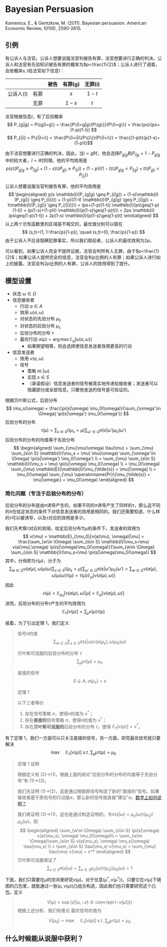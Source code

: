 # Bayesian Persuasion

Kamenica, E., & Gentzkow, M. (2011). Bayesian persuasion. American Economic Review, 101(6), 2590-2615.

## 引例

有公诉人与法官。公诉人想要说服法官判被告有罪，法官想要进行正确的判决。公诉人和法官有先验知识被告有罪的概率为$p<\frac{1}{2}$；公诉人进行了调查，会依概率$s, t$给法官如下信息$I$：

|        |      | 被告 |有罪(g)|无罪(i)|
|:------:|:----:|:----:|:----:|:----:|
|公诉人(I)| 有罪 |      | $s$ | $1-t$ |
|        | 无罪 |      | $1-s$ | $t$ |

法官根据信息$I$，有了后验概率
$$
P_{g|g} = P\{g|I=g\} = \frac{P\{I=g|g\}P\{g\}}{P\{I=g\}} = \frac{ps}{ps+(1-p)(1-t)}
$$
$$
P_{i|i} = P\{i|I=i\} = \frac{P\{I=i|i\}P\{i\}}{P\{I=i\}} = \frac{(1-p)t}{p(1-s)+(1-p)t}$$

由于法官想要进行正确的判决，因此，当$I=g$时，他会选择$P_{g|g}$和$P_{i|g} = 1 - P_{g|g}$中的较大者，$I=i$时同理。他的平均效用是
$$
p(s \mathbb{I}(P_{g|g} \geq P_{i|g}) + (1-s)\mathbb{I}(P_{g|i} \geq P_{i|i})) + (1-p)((1-t) \mathbb{I}(P_{g|g} < P_{i|g}) + t\mathbb{I}(P_{g|i} < P_{i|i}))
$$

公诉人想要说服法官判被告有罪，他的平均效用是
$$
\begin{aligned}
p(s \mathbb{I}(P_{g|g} \geq P_{i|g}) + (1-s)\mathbb{I}(P_{g|i} \geq P_{i|i})) + (1-p)((1-t) \mathbb{I}(P_{g|g} \geq P_{i|g}) + t\mathbb{I}(P_{g|i} \geq P_{i|i}))\\
= (ps+(1-p)(1-t)) \mathbb{I}(ps\geq(1-p)(1-t)) + (p(1-s)+(1-p)t) \mathbb{I}(p(1-s)\geq(1-p)t)\\
= 2ps \mathbb{I}(ps\geq(1-p)(1-t)) + 2p(1-s) \mathbb{I}(p(1-s)\geq(1-p)t)
\end{aligned}
$$
以上两个示性函数里的区域是不相交的，最优值分别可以取在
$$
(s,t)=(1, 1-\frac{p}{1-p}), \quad (s,t)=(0, \frac{p}{1-p})
$$
由于公诉人不应该隐瞒犯罪事实，所以我们取前者，公诉人的最优效用为$2p$。

可以看到，如果公诉人完全不提供证据，法官会判所有人无罪，由于$p<\frac{1}{2}$；如果公诉人提供完全的信息，法官会判$p$比例的人有罪；如果公诉人进行如上的披露，法官会判$2p$比例的人有罪，公诉人的效用得到了提升。

## 模型设置

- 状态 $\omega \in \Omega$
- 信息接收者
  - 行动 $a \in A$
  - 效用 $u(a, \omega)$
  - 对状态的先验分布 $\mu_0$
  - 对状态的后验分布 $\mu_s$
  - 后验分布的分布 $\tau$
  - 最优行动 $a(\mu) = \arg\max \mathbb{E}_\mu [u(a, \omega)]$
    - 如果期望相等，则会选择使信息发送者效用更高的行动
- 信息发送者
  - 效用 $v(a, \omega)$
  - 信号
    - 策略 $\pi(\cdot|\omega)$
    - 实现 $s \in S$
    - （承诺假设）信息发送者的信号被真实地传递给接收者；发送者可以隐藏部分或全部信息，只要他发送的信号是可验证的。

根据贝叶斯公式，后验分布
$$
\mu_s(\omega) = \frac{\pi(s|\omega) \mu_0(\omega)}{\sum_{\omega'\in \Omega} \pi(s|\omega') \mu_0(\omega')}
$$
后验分布的分布
$$
\tau(\mu) = \sum_{s\in S} \mathbb{I}(\mu_s = \mu) \sum_{\omega'\in \Omega} \pi(s|\omega') \mu_0(\omega')
$$
后验分布的分布的均值等于先验分布
$$
\begin{aligned}
\sum_{\mu}\mu(\omega) \tau(\mu) = \sum_{\mu} \sum_{s\in S} \mathbb{I}(\mu_s = \mu) \mu(\omega) \sum_{\omega'\in \Omega} \pi(s|\omega') \mu_0(\omega')
\\ = \sum_{\mu} \sum_{s\in S} \mathbb{I}(\mu_s = \mu) \pi(s|\omega) \mu_0(\omega)
\\ = \mu_0(\omega) \sum_{\mu} \mathbb{E}[\mathbb{I}(\mu_{\tilde{s}} = \mu)|\omega]
\\ = \mu_0(\omega) \sum_{\mu} \operatorname{Pr}\{\mu_{\tilde{s}} = \mu|\omega\} = \mu_0(\omega)
\end{aligned}
$$

### 简化问题（专注于后验分布的分布）

后验分布的分布是由$\pi$诱导产生的，如果不同的$\pi$诱导产生了同样的$\tau$，那么这不同的$\pi$在给定状态的条件下对信息发送者的效用是相同的。我们还需要知道，什么样的$\tau$可以被诱导，以及$\tau$对应的效用是多少。

我们先考察$\tau$对应的效用。给定后验分布为$\mu$的条件下，发送者的效用为
$$
v(\mu) = \mathbb{E}_{\mu_0}[v(a(\mu), \omega)|\mu] = \frac{\sum_{w\in \Omega} \sum_{s\in S} \mathbb{I}(\mu_s=\mu) v(a(\mu),\omega) \pi(s|\omega)\mu_0(\omega)}{\sum_{w\in \Omega} \sum_{s\in S} \mathbb{I}(\mu_s=\mu) \pi(s|\omega)\mu_0(\omega)}
$$
其中，分母即为$\tau(\mu)$，分子为
$$
\sum_{w\in \Omega} v(a(\mu),\omega) \mu(\omega) \sum_{s\in S} \mathbb{I}(\mu_s=\mu) \sum_{\omega'\in \Omega} \pi(s|\omega') \mu_0(\omega')
= \sum_{w\in \Omega} v(a(\mu),\omega) \mu(\omega) \tau(\mu)
= \tau(\mu) \mathbb{E}_{\mu}[v(a(\mu), \omega)]
$$
因此
$$
v(\mu) = \mathbb{E}_{\mu_0}[v(a(\mu), \omega)|\mu] = \mathbb{E}_{\mu}[v(a(\mu), \omega)]
$$
进而，后验分布的分布$\tau$产生的平均效用为
$$
\mathbb{E}_{\tau}[v(\mu)] = \sum_{\mu} v(\mu) \tau(\mu)
$$

接着，为了引出定理 1，我们定义
> 信号$\pi$的值
> $$
  \sum_{w\in \Omega} \sum_{s\in S} \pi(s|\omega) v(a(\mu_s), \omega) \mu_0(\omega)
  $$

> 贝叶斯可说服的后验分布的分布 $\tau$
> $$
  \sum_{\mu} \mu \tau(\mu) = \mu_0
  $$

> 直接的信号
> $$
  S\subseteq A,~ a(\mu_s) = s
  $$

> 定理 1
> 
> 以下三者等价
> 1. 存在信号策略 $\pi$，使得$\pi$的值为 $v^*$；
> 2. 存在**直接的**信号策略 $\pi$，使得$\pi$的值为 $v^*$；
> 3. 存在**贝叶斯可说服的**后验分布的分布 $\tau$，使得 $\mathbb{E}_{\tau}[v(\mu)] = v^*$。

有了定理 1，我们一方面可以只关注直接的信号，另一方面，研究最优信号就只要解决
$$
\max \quad \mathbb{E}_{\tau}[v(\mu)] \text{ s.t. } \sum_{\mu} \mu \tau(\mu) = \mu_0
$$

> 定理 1 证明
> 
> 根据定义有 (2)->(1)，根据上面的结论“后验分布的分布的均值等于先验分布”有 (1)->(3)。
>
> 我们先证明 (1)->(2)，这是通过根据原信号构造了新的“直接的”信号。如果接收者基于原信号的行动是$a$，那么新的信号就直接“建议”$a$。[数学上如何说明？](#)
>
> 我们再证明 (3)->(1)，这也是通过构造证明的。令$\pi(s|\omega) = \mu_s(\omega) \tau(\mu_s) / \mu_0(\omega)$，则
> $$
  \begin{aligned}
    \sum_{w\in \Omega} \sum_{s\in S} \pi(s|\omega) v(a(\mu_s), \omega) \mu_0(\omega)\\ 
    = \sum_{w\in \Omega}\sum_{s\in S} v(a(\mu_s), \omega) \mu_s(\omega) \tau(\mu_s) \\
    = \sum_{s\in S} \tau(\mu_s) v(\mu_s) = \sum_{\mu} \tau(\mu) v(\mu) = v^*
  \end{aligned}
  $$
> 贝叶斯可说服保证了
> $$
  \sum_{s\in S} \pi(s|\omega) = \sum_{s\in S} \mu_s(\omega) \tau(\mu_s) / \mu_0(\omega) = 1
  $$

下面，我们只需要在$\mu$的空间里研究$v(\mu)$。对于任意$(\mu^*, v(\mu^*))$，只要它在$v(\mu)$下境图的凸包里，就能通过一些$(\mu, v(\mu))$凸组合构造，因此我们也只需要研究这个凸包。定义
> $$
  V(\mu) = \sup \{z|(\mu, -z)\in \operatorname{conv}(\operatorname{epi}(-v(\mu)))\}
  $$
根据上述分析，我们有推论
> 最优信号的值为
>
> $$
  V(\mu_0) = \max \quad \mathbb{E}_{\tau}[v(\mu)] \text{ s.t. } \sum_{\mu} \mu \tau(\mu) = \mu_0
  $$

## 什么时候能从说服中获利？